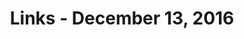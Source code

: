 ---
title: Links - December 13, 2016
layout: links
category: links
articles:
  - title: Increasing Returns and the New World of Business (1996)
    author: Brian Arthur
    source: Harvard Business Review
    url: https://hbr.org/1996/07/increasing-returns-and-the-new-world-of-business
    note: Twenty years after this article was published, both academia and industry are still struggling to understand the implications of increasing returns, network effects, and zero marginal costs. It is good to take a step back, and see how a view from the past can improve our understanding of business dynamics today.
    tags:
        - Economics
        - Technology
  - title: Building a Prison-to-School Pipeline
    author: Larissa MacFarquhar
    source: The New Yorker
    url: http://www.newyorker.com/magazine/2016/12/12/the-ex-con-scholars-of-berkeley
    note: If we truly believed that prisons are about reformation, and correction, our systems would be set up differently. Here's a glimpse into the lives of a few people who made it through and turned their lives around.
    tags:
        - Culture
  - title: Economists Pretend They Don't Pick Winners and Losers
    author: Noah Smith
    source: Bloomberg View
    url: https://www.bloomberg.com/view/articles/2016-12-09/economists-pretend-they-don-t-pick-winners-and-loser
    note: "Normative economics, and therefore normative policies, are more prevalent than we would all like to admit. In Noah's lead example (the US opening trade with a poor country) he talks about two sides: the consumers, who get cheaper goods, and the workers, whose jobs are lost to globalization. Ultimately though, there is one more group missing in this tale, and it is presumably that of the biggest winners: the citizens of the poor country, whose economic gain from such a trade deal would disproportionately improve their standard of living. \"What ought to be\" is a matter of identity politics, and we ought to remember that identity can also be defined by a nation-state."
    tags:
        - Economics
  - title: AI and Competition Policy
    author: Joshua Gans
    source: Digitopoly
    url: http://www.digitopoly.org/2016/12/07/ai-and-competition-policy/
    note: How does pricing strategy work in a world where decisions are programmatic, and therefore can't be viewed through the lens of traditional game theory or antitrust case law? Can you blame a supplier who "sets and forgets" his pricing scheme, and somehow ends up <a href="http://www.michaeleisen.org/blog/?p=358">selling a book for $23,698,655.93 (+$3.99 shipping)</a>? Interesting times are ahead.
    tags:
        - Technology
        - Economics
  - title: Money and Banking
    author: Josh Hendrickson
    source: The Everyday Economist
    url: https://everydayecon.wordpress.com/2016/11/14/money-and-banking/
    note: '"You might be able to teach an entire course on the microeconomics of money and banking based on the following thought experiment" might be an overblown claim, but this is definitely a good way to introduce the topic. While most people these days are aware of the "fiat-ness" of money, or its imaginary value, the money creation process is a few logical jumps away that few actually take.'
    tags:
        - Economics
  - title: Functional versus Unit Organizations
    author: Steven Sinofsky
    source: Learning by Shipping
    url: https://medium.learningbyshipping.com/functional-versus-unit-organizations-6b82bfbaa57
    note: "A treatise on the nature of companies, organizational structures, and getting things done when there are thousands of independently moving pieces. Throughout my four years in college, I mocked the idea of a major in \"learning and organizational change.\" I still do, except now it's for a different reason: even with years and years of experience, and several real products under their belt, managers can only have a sliver of the picture. People are the hard part about management."
    tags:
        - Management
        - Technology
  - title: As Trumplethinskin lets down his hair for tech, shame on Silicon Valley for climbing the Tower in silence
    author: Kara Swisher
    source: Recode
    url: http://www.recode.net/2016/12/12/13917982/trump-hair-tech-summit-shame-silicon-valley
    note: 'The leaders of our industry are not bending their knee. At least not yet. Take it from Dave Pell: <a href=\"https://medium.com/@davepell/why-they-sort-of-have-to-go-77535544d2bd\">they sort of have to go.</a> The real question is what will happen after the meeting, but Swisher got an important part right: "<i>fuckfuckfuck</i>."'
    tags:
        - Politics
        - Technology
  - title: "This Man Will Teach You How to Cook"
    author: Gilad Edelman
    source: Slate
    url: http://www.slate.com/articles/life/food/2016/05/jacques_pepin_unlike_other_celebrity_chefs_will_actually_teach_you_how_to.html
    note: In cooking, like in everything else, the basic skills are much more important than the recipes and the tutorials. It is a matter of learning, and of putting in the hours. After reading this, I went on a youtube <a href="https://www.youtube.com/watch?v=nfY0lrdXar8">binge</a>.
    tags:
        - Cooking
        - Culture
  - title: "1213486160 has a friend: 1195725856"
    author: Rachel By The Bay
    url: http://rachelbythebay.com/w/2016/10/07/magic/
    note: These past weeks I've been <a href="https://github.com/avyfain/Cryptopals-Hypothesis">looking at a lot of hex, and a lot of bytes</a>. Sometimes, weird patterns pop up when you least expect them to.
    tags:
        - Programming

---